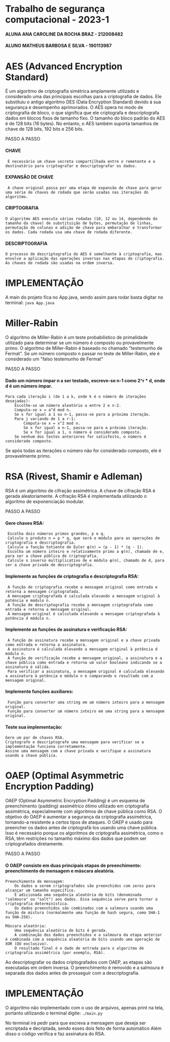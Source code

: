 # Trabalho de segurança computacional - 2023-1

#### ALUNA ANA CAROLINE DA ROCHA BRAZ - 212008482
#### ALUNO MATHEUS BARBOSA E SILVA - 190113987

# AES (Advanced Encryption Standard)
É um algoritmo de criptografia simétrica amplamente utilizado e considerado uma das principais escolhas para a criptografia de dados. Ele substituiu o antigo algoritmo DES (Data Encryption Standard) devido à sua segurança e desempenho aprimorados.
O AES opera no modo de criptografia de bloco, o que significa que ele criptografa e descriptografa dados em blocos fixos de tamanho fixo. O tamanho do bloco padrão do AES é de 128 bits (16 bytes). No entanto, o AES também suporta tamanhos de chave de 128 bits, 192 bits e 256 bits.

PASSO A PASSO
#### CHAVE 
     É necessário um chave secreta compartilhada entre o remetente e o destinatário para criptografar e descriptografar os dados.

#### EXPANSÃO DE CHAVE
     A chave original passa por uma etapa de expansão de chave para gerar uma série de chaves de rodada que serão usadas nas iterações do algoritmo.

#### CRIPTOGRAFIA 
    O algoritmo AES executa várias rodadas (10, 12 ou 14, dependendo do tamanho da chave) de substituição de bytes, permutação de linhas, permutação de colunas e adição de chave para embaralhar e transformar os dados. Cada rodada usa uma chave de rodada diferente.

#### DESCRIPTOGRAFIA
    O processo de descriptografia do AES é semelhante à criptografia, mas envolve a aplicação das operações inversas nas etapas de criptografia. As chaves de rodada são usadas na ordem inversa.

# IMPLEMENTAÇÃO
A main do projeto fica no App.java, sendo assim para rodar basta digitar no terminal: `java App.java`

# Miller-Rabin
O algoritmo de Miller-Rabin é um teste probabilístico de primalidade utilizado para determinar se um número é composto ou provavelmente primo. O algoritmo de Miller-Rabin é baseado no chamado "testemunho de Fermat". Se um número composto n passar no teste de Miller-Rabin, ele é considerado um "falso testemunho de Fermat"

PASSO A PASSO
#### Dado um número ímpar n a ser testado, escreve-se n-1 como 2^r * d, onde d é um número ímpar.
    Para cada iteração i (de 1 a k, onde k é o número de iterações desejadas):
        Escolhe-se um número aleatório a entre 2 e n-2.
        Computa-se x = a^d mod n.
        Se x for igual a 1 ou n-1, passa-se para a próxima iteração.
        Para j variando de 1 a r-1:
            Computa-se x = x^2 mod n.
            Se x for igual a n-1, passa-se para a próxima iteração.
            Se x for igual a 1, o número é considerado composto.
        Se nenhum dos testes anteriores for satisfeito, o número é considerado composto.
Se após todas as iterações o número não for considerado composto, ele é provavelmente primo.

# RSA (Rivest, Shamir e Adleman)
RSA é um algoritmo de cifração assimétrica. A chave de cifração RSA é gerada aleatoriamente. 
A cifração RSA é implementada utilizando o algoritmo de exponenciação modular.

PASSO A PASSO

#### Gere chaves RSA:
  
     Escolha dois números primos grandes, p e q.     
     Calcule o produto n = p * q, que será o módulo para as operações de criptografia e descriptografia.     
     Calcule a função totiente de Euler φ(n) = (p - 1) * (q - 1).     
     Escolha um número inteiro e relativamente primo a φ(n), chamado de e, para ser a chave pública de criptografia.     
     Calcule o inverso multiplicativo de e módulo φ(n), chamado de d, para ser a chave privada de descriptografia.
     

#### Implemente as funções de criptografia e descriptografia RSA:
    
     A função de criptografia recebe a mensagem original como entrada e retorna a mensagem criptografada.     
     A mensagem criptografada é calculada elevando a mensagem original à potência e módulo n.     
     A função de descriptografia recebe a mensagem criptografada como entrada e retorna a mensagem original.     
     A mensagem original é calculada elevando a mensagem criptografada à potência d módulo n.


#### Implemente as funções de assinatura e verificação RSA:
  
     A função de assinatura recebe a mensagem original e a chave privada como entrada e retorna a assinatura.     
     A assinatura é calculada elevando a mensagem original à potência d módulo n.     
     A função de verificação recebe a mensagem original, a assinatura e a chave pública como entrada e retorna um valor booleano indicando se a assinatura é válida.     
     Para verificar a assinatura, a mensagem original é calculada elevando a assinatura à potência e módulo n e comparando o resultado com a mensagem original.
     

#### Implemente funções auxiliares:
    
     Função para converter uma string em um número inteiro para a mensagem original.     
     Função para converter um número inteiro em uma string para a mensagem original.
     

#### Teste sua implementação:
   
    Gere um par de chaves RSA.
    Criptografe e descriptografe uma mensagem para verificar se a implementação funciona corretamente.     
    Assine uma mensagem com a chave privada e verifique a assinatura usando a chave pública.

# OAEP (Optimal Asymmetric Encryption Padding)
OAEP (Optimal Asymmetric Encryption Padding) é um esquema de preenchimento (padding) assimétrico ótimo utilizado em criptografia assimétrica, especialmente com algoritmos de chave pública como RSA. O objetivo do OAEP é aumentar a segurança da criptografia assimétrica, tornando-a resistente a certos tipos de ataques. O OAEP é usado para preencher os dados antes de criptografá-los usando uma chave pública. Isso é necessário porque os algoritmos de criptografia assimétrica, como o RSA, têm restrições no tamanho máximo dos dados que podem ser criptografados diretamente.

PASSO A PASSO 
#### O OAEP consiste em duas principais etapas de preenchimento: preenchimento de mensagem e máscara aleatória.
    Preenchimento de mensagem:
        Os dados a serem criptografados são preenchidos com zeros para alcançar um tamanho específico.
        É adicionada uma sequência aleatória de bits (denominada "salmoura" ou "salt") aos dados. Essa sequência serve para tornar a criptografia determinística.
        Os dados preenchidos são combinados com a salmoura usando uma função de mistura (normalmente uma função de hash segura, como SHA-1 ou SHA-256).

    Máscara aleatória:
        Uma sequência aleatória de bits é gerada.
        A combinação dos dados preenchidos e a salmoura da etapa anterior é combinada com a sequência aleatória de bits usando uma operação de XOR (OU exclusivo).
        O resultado final é o dado de entrada para o algoritmo de criptografia assimétrica (por exemplo, RSA).
        
Ao descriptografar os dados criptografados com OAEP, as etapas são executadas em ordem inversa. O preenchimento é removido e a salmoura é separada dos dados antes de prosseguir com a descriptografia.

# IMPLEMENTAÇÃO
O algoritmo não implementado com o uso de arquivos, apenas print na tela, portanto utilizando o terminal digite:
    `./main.py `
    
No terminal irá pedir para que escreva a mensagem que deseja ser encriptada e decriptada, sendo esses dois feito de forma automático
Além disso o código verifica e faz assinatura do RSA.
